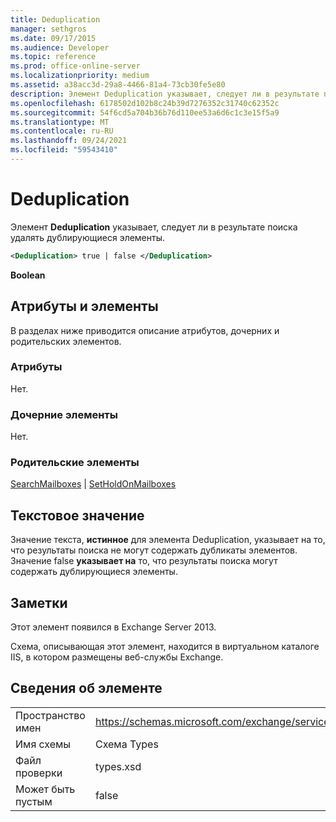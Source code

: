 ```yaml
---
title: Deduplication
manager: sethgros
ms.date: 09/17/2015
ms.audience: Developer
ms.topic: reference
ms.prod: office-online-server
ms.localizationpriority: medium
ms.assetid: a38acc3d-29a8-4466-81a4-73cb30fe5e80
description: Элемент Deduplication указывает, следует ли в результате поиска удалять дублирующиеся элементы.
ms.openlocfilehash: 6178502d102b8c24b39d7276352c31740c62352c
ms.sourcegitcommit: 54f6cd5a704b36b76d110ee53a6d6c1c3e15f5a9
ms.translationtype: MT
ms.contentlocale: ru-RU
ms.lasthandoff: 09/24/2021
ms.locfileid: "59543410"
---
```

# <a name="deduplication"></a>Deduplication

Элемент **Deduplication** указывает, следует ли в результате поиска удалять дублирующиеся элементы. 
  
```XML
<Deduplication> true | false </Deduplication>
```

**Boolean**

## <a name="attributes-and-elements"></a>Атрибуты и элементы

В разделах ниже приводится описание атрибутов, дочерних и родительских элементов.
  
### <a name="attributes"></a>Атрибуты

Нет.
  
### <a name="child-elements"></a>Дочерние элементы

Нет.
  
### <a name="parent-elements"></a>Родительские элементы

[SearchMailboxes](searchmailboxes.md)  |  [SetHoldOnMailboxes](setholdonmailboxes.md)
  
## <a name="text-value"></a>Текстовое значение

Значение текста, **истинное** для элемента Deduplication, указывает на то, что результаты поиска не могут содержать дубликаты элементов. Значение false **указывает на** то, что результаты поиска могут содержать дублирующиеся элементы. 
  
## <a name="remarks"></a>Заметки

Этот элемент появился в Exchange Server 2013.
  
Схема, описывающая этот элемент, находится в виртуальном каталоге IIS, в котором размещены веб-службы Exchange.
  
## <a name="element-information"></a>Сведения об элементе

|||
|:-----|:-----|
|Пространство имен  <br/> |https://schemas.microsoft.com/exchange/services/2006/types  <br/> |
|Имя схемы  <br/> |Схема Types  <br/> |
|Файл проверки  <br/> |types.xsd  <br/> |
|Может быть пустым  <br/> |false  <br/> |
   

